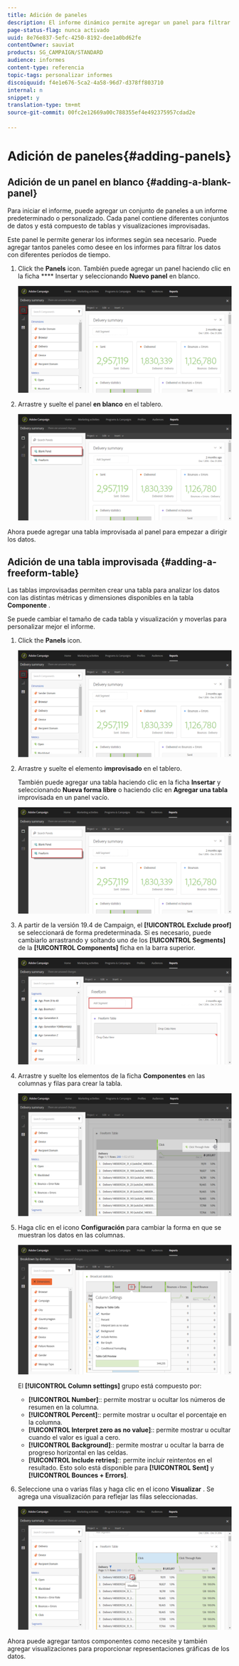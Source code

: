 ```yaml
---
title: Adición de paneles
description: El informe dinámico permite agregar un panel para filtrar mejor los datos en función del período de tiempo seleccionado.
page-status-flag: nunca activado
uuid: 8e76e837-5efc-4250-8192-dee1a0bd62fe
contentOwner: sauviat
products: SG_CAMPAIGN/STANDARD
audience: informes
content-type: referencia
topic-tags: personalizar informes
discoiquuid: f4e1e676-5ca2-4a58-96d7-d378ff803710
internal: n
snippet: y
translation-type: tm+mt
source-git-commit: 00fc2e12669a00c788355ef4e492375957cdad2e

---
```



# Adición de paneles{#adding-panels}

## Adición de un panel en blanco {#adding-a-blank-panel}

Para iniciar el informe, puede agregar un conjunto de paneles a un informe predeterminado o personalizado. Cada panel contiene diferentes conjuntos de datos y está compuesto de tablas y visualizaciones improvisadas.

Este panel le permite generar los informes según sea necesario. Puede agregar tantos paneles como desee en los informes para filtrar los datos con diferentes períodos de tiempo.

1. Click the **Panels** icon. También puede agregar un panel haciendo clic en la ficha **** Insertar y seleccionando **Nuevo panel** en blanco.

   ![](assets/dynamic_report_panel_1.png)

1. Arrastre y suelte el panel **en blanco** en el tablero.

   ![](assets/dynamic_report_panel.png)

Ahora puede agregar una tabla improvisada al panel para empezar a dirigir los datos.

## Adición de una tabla improvisada {#adding-a-freeform-table}

Las tablas improvisadas permiten crear una tabla para analizar los datos con las distintas métricas y dimensiones disponibles en la tabla **Componente** .

Se puede cambiar el tamaño de cada tabla y visualización y moverlas para personalizar mejor el informe.

1. Click the **Panels** icon.

   ![](assets/dynamic_report_panel_1.png)

1. Arrastre y suelte el elemento **improvisado** en el tablero.

   También puede agregar una tabla haciendo clic en la ficha **Insertar** y seleccionando **Nueva forma libre** o haciendo clic en **Agregar una tabla** improvisada en un panel vacío.

   ![](assets/dynamic_report_panel_2.png)

1. A partir de la versión 19.4 de Campaign, el **[!UICONTROL Exclude proof]** se seleccionará de forma predeterminada. Si es necesario, puede cambiarlo arrastrando y soltando uno de los **[!UICONTROL Segments]** de la **[!UICONTROL Components]** ficha en la barra superior.

   ![](assets/dynamic_report_panel_3.png)

1. Arrastre y suelte los elementos de la ficha **Componentes** en las columnas y filas para crear la tabla.

   ![](assets/dynamic_report_freeform_3.png)

1. Haga clic en el icono **Configuración** para cambiar la forma en que se muestran los datos en las columnas.

   ![](assets/dynamic_report_freeform_4.png)

   El **[!UICONTROL Column settings]** grupo está compuesto por:

   * **[!UICONTROL Number]**:: permite mostrar u ocultar los números de resumen en la columna.
   * **[!UICONTROL Percent]**:: permite mostrar u ocultar el porcentaje en la columna.
   * **[!UICONTROL Interpret zero as no value]**:: permite mostrar u ocultar cuando el valor es igual a cero.
   * **[!UICONTROL Background]**:: permite mostrar u ocultar la barra de progreso horizontal en las celdas.
   * **[!UICONTROL Include retries]**:: permite incluir reintentos en el resultado. Esto solo está disponible para **[!UICONTROL Sent]** y **[!UICONTROL Bounces + Errors]**.

1. Seleccione una o varias filas y haga clic en el icono **Visualizar** . Se agrega una visualización para reflejar las filas seleccionadas.

   ![](assets/dynamic_report_freeform_5.png)

Ahora puede agregar tantos componentes como necesite y también agregar visualizaciones para proporcionar representaciones gráficas de los datos.
